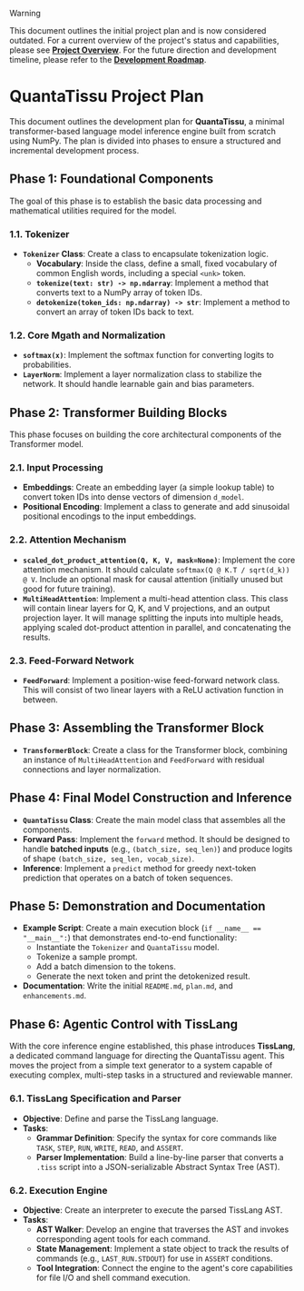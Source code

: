 > [!WARNING]
> This document outlines the initial project plan and is now considered outdated.
> For a current overview of the project's status and capabilities, please see **[Project Overview](overview.md)**.
> For the future direction and development timeline, please refer to the **[Development Roadmap](roadmap.md)**.

# QuantaTissu Project Plan

This document outlines the development plan for **QuantaTissu**, a minimal transformer-based language model inference engine built from scratch using NumPy. The plan is divided into phases to ensure a structured and incremental development process.

## Phase 1: Foundational Components

The goal of this phase is to establish the basic data processing and mathematical utilities required for the model.

### 1.1. Tokenizer
-   **`Tokenizer` Class**: Create a class to encapsulate tokenization logic.
    -   **Vocabulary**: Inside the class, define a small, fixed vocabulary of common English words, including a special `<unk>` token.
    -   **`tokenize(text: str) -> np.ndarray`**: Implement a method that converts text to a NumPy array of token IDs.
    -   **`detokenize(token_ids: np.ndarray) -> str`**: Implement a method to convert an array of token IDs back to text.

### 1.2. Core Mgath and Normalization
-   **`softmax(x)`**: Implement the softmax function for converting logits to probabilities.
-   **`LayerNorm`**: Implement a layer normalization class to stabilize the network. It should handle learnable gain and bias parameters.

## Phase 2: Transformer Building Blocks

This phase focuses on building the core architectural components of the Transformer model.

### 2.1. Input Processing
-   **Embeddings**: Create an embedding layer (a simple lookup table) to convert token IDs into dense vectors of dimension `d_model`.
-   **Positional Encoding**: Implement a class to generate and add sinusoidal positional encodings to the input embeddings.

### 2.2. Attention Mechanism

-   **`scaled_dot_product_attention(Q, K, V, mask=None)`**: Implement the core attention mechanism. It should calculate `softmax(Q @ K.T / sqrt(d_k)) @ V`. Include an optional mask for causal attention (initially unused but good for future training).
-   **`MultiHeadAttention`**: Implement a multi-head attention class. This class will contain linear layers for Q, K, and V projections, and an output projection layer. It will manage splitting the inputs into multiple heads, applying scaled dot-product attention in parallel, and concatenating the results.

### 2.3. Feed-Forward Network
-   **`FeedForward`**: Implement a position-wise feed-forward network class. This will consist of two linear layers with a ReLU activation function in between.

## Phase 3: Assembling the Transformer Block

-   **`TransformerBlock`**: Create a class for the Transformer block, combining an instance of `MultiHeadAttention` and `FeedForward` with residual connections and layer normalization.

## Phase 4: Final Model Construction and Inference

-   **`QuantaTissu` Class**: Create the main model class that assembles all the components.
-   **Forward Pass**: Implement the `forward` method. It should be designed to handle **batched inputs** (e.g., `(batch_size, seq_len)`) and produce logits of shape `(batch_size, seq_len, vocab_size)`.
-   **Inference**: Implement a `predict` method for greedy next-token prediction that operates on a batch of token sequences.

## Phase 5: Demonstration and Documentation

-   **Example Script**: Create a main execution block (`if __name__ == "__main__":`) that demonstrates end-to-end functionality:
    -   Instantiate the `Tokenizer` and `QuantaTissu` model.
    -   Tokenize a sample prompt.
    -   Add a batch dimension to the tokens.
    -   Generate the next token and print the detokenized result.
-   **Documentation**: Write the initial `README.md`, `plan.md`, and `enhancements.md`.

## Phase 6: Agentic Control with TissLang

With the core inference engine established, this phase introduces **TissLang**, a dedicated command language for directing the QuantaTissu agent. This moves the project from a simple text generator to a system capable of executing complex, multi-step tasks in a structured and reviewable manner.

### 6.1. TissLang Specification and Parser
-   **Objective**: Define and parse the TissLang language.
-   **Tasks**:
    -   **Grammar Definition**: Specify the syntax for core commands like `TASK`, `STEP`, `RUN`, `WRITE`, `READ`, and `ASSERT`.
    -   **Parser Implementation**: Build a line-by-line parser that converts a `.tiss` script into a JSON-serializable Abstract Syntax Tree (AST).

### 6.2. Execution Engine
-   **Objective**: Create an interpreter to execute the parsed TissLang AST.
-   **Tasks**:
    -   **AST Walker**: Develop an engine that traverses the AST and invokes corresponding agent tools for each command.
    -   **State Management**: Implement a state object to track the results of commands (e.g., `LAST_RUN.STDOUT`) for use in `ASSERT` conditions.
    -   **Tool Integration**: Connect the engine to the agent's core capabilities for file I/O and shell command execution.
